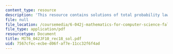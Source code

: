 ```yaml
---
content_type: resource
description: 'This resource contains solutions of total probability law. '
file: null
file_location: /coursemedia/6-042j-mathematics-for-computer-science-fall-2010/7567cfececbed06faf7e11cc32f6f4ad_MIT6_042JF10_rec18_sol.pdf
file_type: application/pdf
resourcetype: Document
title: MIT6_042JF10_rec18_sol.pdf
uid: 7567cfec-ecbe-d06f-af7e-11cc32f6f4ad
---
```

